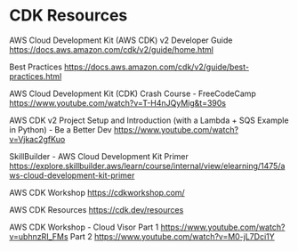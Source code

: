 # CDK Resources

AWS Cloud Development Kit (AWS CDK) v2 Developer Guide
<https://docs.aws.amazon.com/cdk/v2/guide/home.html>

Best Practices
<https://docs.aws.amazon.com/cdk/v2/guide/best-practices.html>

AWS Cloud Development Kit (CDK) Crash Course - FreeCodeCamp
<https://www.youtube.com/watch?v=T-H4nJQyMig&t=390s>

AWS CDK v2 Project Setup and Introduction (with a Lambda + SQS Example in Python) - Be a Better Dev
<https://www.youtube.com/watch?v=Vjkac2gfKuo>

SkillBuilder - AWS Cloud Development Kit Primer
<https://explore.skillbuilder.aws/learn/course/internal/view/elearning/1475/aws-cloud-development-kit-primer>

AWS CDK Workshop
<https://cdkworkshop.com/>

AWS CDK Resources
<https://cdk.dev/resources>

AWS CDK Workshop - Cloud Visor
Part 1
<https://www.youtube.com/watch?v=ubhnzRI_FMs>
Part 2 
<https://www.youtube.com/watch?v=M0-jL7Dci1Y>
